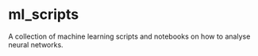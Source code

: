 # ml_scripts
A collection of machine learning scripts and notebooks on how to analyse neural networks.
